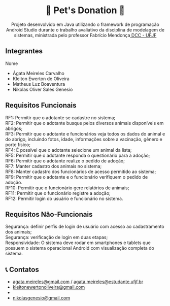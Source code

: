 <h1 align="center"> 🐾 Pet's Donation 🐾</h1>

<p align="center">Projeto desenvolvido em Java utilizando o framework de programação Android Studio durante o trabalho avaliativo da disciplina de modelagem de sistemas, ministrada pelo professor Fabrício Mendonça<a href="http://professorfabriciomendonca.com.br/"> DCC - UFJF</a></p>


## Integrantes
Nome
- Ágata Meireles Carvalho
- Kleiton Ewerton de Oliveira
- Matheus Luz Boaventura
- Nikolas Oliver Sales Genesio



## Requisitos Funcionais

RF1:    Permitir que o adotante se cadastre no sistema;<br>
RF2:    Permitir que o adotante busque pelos diversos animais disponíveis em abrigos;<br>
RF3:  Permitir que o adotante e funcionários veja todos os dados do animal e do abrigo, incluindo fotos, idade, informações sobre a vacinação, gênero e porte físico;<br>
RF4:   É possível que o adotante selecione um animal da lista;<br>
RF5:   Permitir que o adotante responda o questionário para a adoção;<br>
RF6:   Permitir que o adotante realize o pedido de adoção;<br>
RF7:   Manter cadastro dos animais no sistema;<br>
RF8:   Manter cadastro dos funcionários de acesso permitido ao sistema;<br>
RF9:   Permitir que o adotante e o funcionário verifiquem o pedido de adoção.<br>
RF10: Permitir que o funcionário gere relatórios de animais;<br>
RF11: Permitir que o funcionário registre a adoção;<br>
RF12: Permitir login do usuário e funcionário no sistema.

## Requisitos Não-Funcionais

Segurança: definir perfis de login de usuário com acesso ao cadastramento dos animais;<br>
Segurança: verificação de login em duas etapas;<br>
Responsividade: O sistema deve rodar em smartphones e tablets que possuem o sistema operacional Android com visualização completa do sistema.<br>

## 📞 Contatos
- agata.meireles@gmail.com / agata.meireles@estudante.ufjf.br
- kleitonewertonoliveira@gmail.com  
- 
- nikolasgenesio@gmail.com
